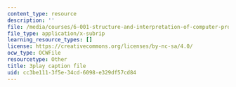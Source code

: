 ```yaml
---
content_type: resource
description: ''
file: /media/courses/6-001-structure-and-interpretation-of-computer-programs-spring-2005/cc3be1113f5e34cd6098e329df57cd84_V_7mmwpgJHU.srt
file_type: application/x-subrip
learning_resource_types: []
license: https://creativecommons.org/licenses/by-nc-sa/4.0/
ocw_type: OCWFile
resourcetype: Other
title: 3play caption file
uid: cc3be111-3f5e-34cd-6098-e329df57cd84
---
```


